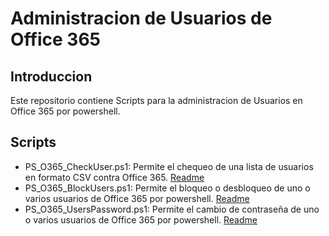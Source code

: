 # Administracion de Usuarios de Office 365

## Introduccion

Este repositorio contiene Scripts para la administracion de Usuarios en Office 365 por powershell.

## Scripts

* PS_O365_CheckUser.ps1: Permite el chequeo de una lista de usuarios en formato CSV contra Office 365. [Readme](https://github.com/mfurones/PS_O365_UsersAdmin/blob/master/PS_O365_CheckUser_README.md)
* PS_O365_BlockUsers.ps1: Permite el bloqueo o desbloqueo de uno o varios usuarios de Office 365 por powershell. [Readme](https://github.com/mfurones/PS_O365_UsersAdmin/blob/master/PS_O365_BlockUsers_README.md)
* PS_O365_UsersPassword.ps1: Permite el cambio de contraseña de uno o varios usuarios de Office 365 por powershell. [Readme](https://github.com/mfurones/PS_O365_UsersAdmin/blob/master/PS_O365_UsersPassword_README.md)
